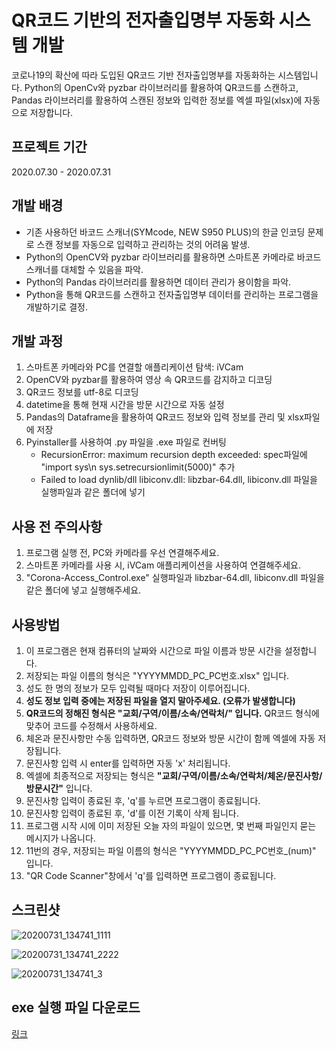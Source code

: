 # QR코드 기반의 전자출입명부 자동화 시스템 개발
코로나19의 확산에 따라 도입된 QR코드 기반 전자출입명부를 자동화하는 시스템입니다. Python의 OpenCv와 pyzbar 라이브러리를 활용하여 QR코드를 스캔하고, Pandas 라이브러리를 활용하여 스캔된 정보와 입력한 정보를 엑셀 파일(xlsx)에 자동으로 저장합니다.
## 프로젝트 기간
2020.07.30 - 2020.07.31
## 개발 배경
- 기존 사용하던 바코드 스캐너(SYMcode, NEW S950 PLUS)의 한글 인코딩 문제로 스캔 정보를 자동으로 입력하고 관리하는 것의 어려움 발생.
- Python의 OpenCV와 pyzbar 라이브러리를 활용하면 스마트폰 카메라로 바코드 스캐너를 대체할 수 있음을 파악.
- Python의 Pandas 라이브러리를 활용하면 데이터 관리가 용이함을 파악.
- Python을 통해 QR코드를 스캔하고 전자출입명부 데이터를 관리하는 프로그램을 개발하기로 결정.
## 개발 과정
1. 스마트폰 카메라와 PC를 연결할 애플리케이션 탐색: iVCam
2. OpenCV와 pyzbar를 활용하여 영상 속 QR코드를 감지하고 디코딩
3. QR코드 정보를 utf-8로 디코딩
4. datetime을 통해 현재 시간을 방문 시간으로 자동 설정
5. Pandas의 Dataframe을 활용하여 QR코드 정보와 입력 정보를 관리 및 xlsx파일에 저장
6. Pyinstaller를 사용하여 .py 파일을 .exe 파일로 컨버팅
    - RecursionError: maximum recursion depth exceeded: spec파일에 "import sys\n sys.setrecursionlimit(5000)" 추가
    - Failed to load dynlib/dll libiconv.dll: libzbar-64.dll, libiconv.dll 파일을 실행파일과 같은 폴더에 넣기
## 사용 전 주의사항
1. 프로그램 실행 전, PC와 카메라를 우선 연결해주세요.
2. 스마트폰 카메라를 사용 시, iVCam 애플리케이션을 사용하여 연결해주세요.
3. "Corona-Access_Control.exe" 실행파일과 libzbar-64.dll, libiconv.dll 파일을 같은 폴더에 넣고 실행해주세요.
## 사용방법
1. 이 프로그램은 현재 컴퓨터의 날짜와 시간으로 파일 이름과 방문 시간을 설정합니다.
2. 저장되는 파일 이름의 형식은 "YYYYMMDD_PC_PC번호.xlsx" 입니다.
3. 성도 한 명의 정보가 모두 입력될 때마다 저장이 이루어집니다.
4. __성도 정보 입력 중에는 저장된 파일을 열지 말아주세요. (오류가 발생합니다)__
5. __QR코드의 정해진 형식은 "교회/구역/이름/소속/연락처/" 입니다.__ QR코드 형식에 맞추어 코드를 수정해서 사용하세요.
6. 체온과 문진사항만 수동 입력하면, QR코드 정보와 방문 시간이 함께 엑셀에 자동 저장됩니다.
7. 문진사항 입력 시 enter를 입력하면 자동 'x' 처리됩니다.
8. 엑셀에 최종적으로 저장되는 형식은 __"교회/구역/이름/소속/연락처/체온/문진사항/방문시간"__ 입니다.
9. 문진사항 입력이 종료된 후, 'q'를 누르면 프로그램이 종료됩니다.
10. 문진사항 입력이 종료된 후, 'd'를 이전 기록이 삭제 됩니다.
11. 프로그램 시작 시에 이미 저장된 오늘 자의 파일이 있으면, 몇 번째 파일인지 묻는 메시지가 나옵니다.
12. 11번의 경우, 저장되는 파일 이름의 형식은 "YYYYMMDD_PC_PC번호_(num)" 입니다.
13. "QR Code Scanner"창에서 'q'를 입력하면 프로그램이 종료됩니다.
## 스크린샷
![20200731_134741_1111](https://user-images.githubusercontent.com/68726615/89001281-bb28e100-d334-11ea-9cc6-74eb1633f4b8.png)
   
![20200731_134741_2222](https://user-images.githubusercontent.com/68726615/89001282-bbc17780-d334-11ea-9de1-bb78aa3344cc.png)
   
![20200731_134741_3](https://user-images.githubusercontent.com/68726615/89001279-ba904a80-d334-11ea-8e0e-fed5e03969e4.png)
## exe 실행 파일 다운로드
[링크](https://drive.google.com/drive/folders/1YT46kycCBy-YfScHyM2EZOGodBU3_ewS?usp=sharing "")

